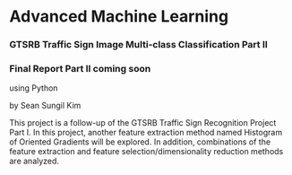 # Advanced Machine Learning

### GTSRB Traffic Sign Image Multi-class Classification Part II
### Final Report Part II coming soon
using Python

by Sean Sungil Kim

This project is a follow-up of the GTSRB Traffic Sign Recognition Project Part I. In this project, another feature extraction method named Histogram of Oriented Gradients will be explored. In addition, combinations of the feature extraction and feature selection/dimensionality reduction methods are analyzed.
